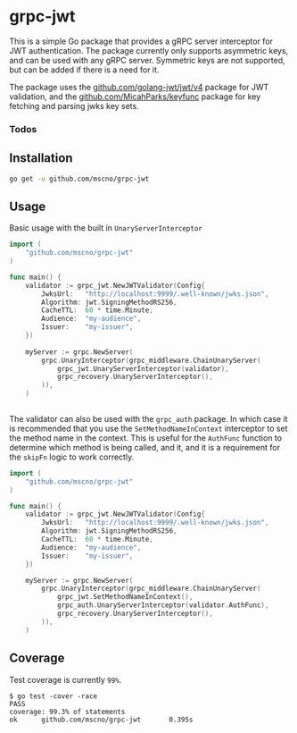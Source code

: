 # grpc-jwt

This is a simple Go package that provides a gRPC server interceptor for JWT authentication.
The package currently only supports asymmetric keys, and can be used with any gRPC server.
Symmetric keys are not supported, but can be added if there is a need for it.

The package uses the [github.com/golang-jwt/jwt/v4](github.com/golang-jwt/jwt/v4) package for JWT validation, 
and the [github.com/MicahParks/keyfunc](github.com/MicahParks/keyfunc) package for key fetching and parsing jwks key sets.

### Todos


## Installation

```bash
go get -u github.com/mscno/grpc-jwt
```

## Usage

Basic usage with the built in `UnaryServerInterceptor`

```go
import (
    "github.com/mscno/grpc-jwt"
)

func main() {
    validator := grpc_jwt.NewJWTValidator(Config{
        JwksUrl:   "http://localhost:9999/.well-known/jwks.json",
        Algorithm: jwt.SigningMethodRS256,
        CacheTTL:  60 * time.Minute,
        Audience:  "my-audience",
        Issuer:    "my-issuer",
    })
	
    myServer := grpc.NewServer(
        grpc.UnaryInterceptor(grpc_middleware.ChainUnaryServer(
            grpc_jwt.UnaryServerInterceptor(validator),
            grpc_recovery.UnaryServerInterceptor(),
        )),
    ) 
    
```

The validator can also be used with the `grpc_auth` package. 
In which case it is recommended that you use the `SetMethodNameInContext` interceptor to set the method name in the context. 
This is useful for the `AuthFunc` function to determine which method is being called, and it, and it is a requirement for the `skipFn` logic to work correctly.

```go
import (
    "github.com/mscno/grpc-jwt"
)

func main() {
    validator := grpc_jwt.NewJWTValidator(Config{
        JwksUrl:   "http://localhost:9999/.well-known/jwks.json",
        Algorithm: jwt.SigningMethodRS256,
        CacheTTL:  60 * time.Minute,
        Audience:  "my-audience",
        Issuer:    "my-issuer",
    })

    myServer := grpc.NewServer(
        grpc.UnaryInterceptor(grpc_middleware.ChainUnaryServer(
            grpc_jwt.SetMethodNameInContext(),
            grpc_auth.UnaryServerInterceptor(validator.AuthFunc),
            grpc_recovery.UnaryServerInterceptor(),
        )),
    )
```

## Coverage

Test coverage is currently `99%`.

```shell
$ go test -cover -race
PASS
coverage: 99.3% of statements
ok      github.com/mscno/grpc-jwt       0.395s
```